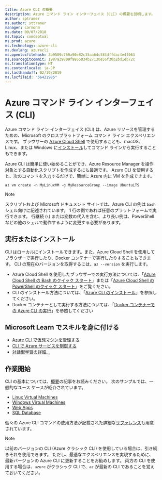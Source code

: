 ```yaml
---
title: Azure CLI の概要
description: Azure コマンド ライン インターフェイス (CLI) の概要を説明します。
author: sptramer
ms.author: sttramer
manager: carmonm
ms.date: 09/07/2018
ms.topic: conceptual
ms.prod: azure
ms.technology: azure-cli
ms.devlang: azurecli
ms.openlocfilehash: 3b9589c769a90e82c35aa64c583dffdac4e4f063
ms.sourcegitcommit: 1987a39809f9865034b27130e56f30b2bd1eb72c
ms.translationtype: HT
ms.contentlocale: ja-JP
ms.lasthandoff: 02/19/2019
ms.locfileid: "56421985"
---
```

# <a name="azure-command-line-interface-cli"></a>Azure コマンド ライン インターフェイス (CLI)

Azure コマンド ライン インターフェイス (CLI) は、Azure リソースを管理するための、Microsoft のクロスプラットフォーム コマンド ライン エクスペリエンスです。
ブラウザーの [Azure Cloud Shell](/azure/cloud-shell/overview) で使用することも、macOS、Linux、または Windows に[インストール](install-azure-cli.md)してコマンド ラインから実行することもできます。

Azure CLI は簡単に使い始めることができ、Azure Resource Manager を操作対象とする自動化スクリプトを作成するにも最適です。
Azure CLI を使用すると、次のコマンドを入力するだけで、簡単に Azure 内に VM を作成できます。

```azurecli-interactive
az vm create -n MyLinuxVM -g MyResourceGroup --image UbuntuLTS
```

> [!NOTE]
>
> スクリプトおよび Microsoft ドキュメント サイトでは、Azure CLI の例は `bash` シェル向けに記述されています。 1 行の例であれば任意のプラットフォームで実行できます。 行継続 (`\`) または変数の代入を含む、より長い例は、PowerShell などの他のシェルで動作するように変更する必要があります。

## <a name="run-or-install"></a>実行またはインストール

CLI はローカルにインストールできます。また、Azure Cloud Shell を使用してブラウザーで実行したり、Docker コンテナーで実行したりすることもできます。 CLI の現在のバージョンを取得するには、`az --version` を実行します。

* Azure Cloud Shell を使用したブラウザーでの実行方法については、「[Azure Cloud Shell の Bash のクイック スタート](/azure/cloud-shell/quickstart)」または「[Azure Cloud Shell の PowerShell のクイック スタート](/azure/cloud-shell/quickstart-powershell)」をご覧ください。
* CLI のインストール方法については、「[Azure CLI のインストール](install-azure-cli.md)」を参照してください。
* Docker コンテナーとして実行する方法については、「[Docker コンテナーでの Azure CLI の実行](run-azure-cli-docker.md)」を参照してください

## <a name="build-your-skills-with-microsoft-learn"></a>Microsoft Learn でスキルを身に付ける

- [Azure CLI で仮想マシンを管理する](/learn/modules/manage-virtual-machines-with-azure-cli/)
- [CLI で Azure サービスを制御する](/learn/modules/control-azure-services-with-cli/)
- [対話型学習の詳細...](/learn/browse/?products=azure-clis)

## <a name="get-started"></a>作業開始

CLI の基本については、[概要](get-started-with-azure-cli.md)の記事をお読みください。 次のサンプルでは、一般的なユース ケースが紹介されています。

- [Linux Virtual Machines](/azure/virtual-machines/virtual-machines-linux-cli-samples?toc=%2fcli%2fazure%2ftoc.json&bc=%2fcli%2fazure%2fbreadcrumb%2ftoc.json)
- [Windows Virtual Machines](/azure/virtual-machines/virtual-machines-windows-cli-samples?toc=%2fcli%2fazure%2ftoc.json&bc=%2fcli%2fazure%2fbreadcrumb%2ftoc.json)
- [Web Apps](/azure/app-service-web/app-service-cli-samples?toc=%2fcli%2fazure%2ftoc.json&bc=%2fcli%2fazure%2fbreadcrumb%2ftoc.json)
- [SQL Database](/azure/sql-database/sql-database-cli-samples?toc=%2fcli%2fazure%2ftoc.json&bc=%2fcli%2fazure%2fbreadcrumb%2ftoc.json)

個々の Azure CLI コマンドの使用方法が記載された詳細な[リファレンス](/cli/azure/reference-index)も用意されています。

> [!NOTE]
> 以前のバージョンの CLI (Azure クラシック CLI) を使用している場合は、引き続きそれを使用できます。
> ただし、最適なエクスペリエンスを実現するために、最新バージョンの Azure CLI に更新することをお勧めします。
> 両方の CLI を使用する場合は、`azure` がクラシック CLI で、`az` が最新の CLI であることを覚えておいてください。
